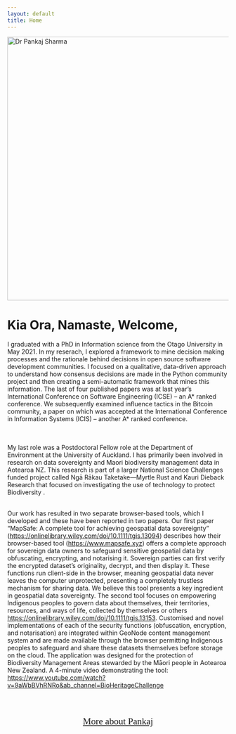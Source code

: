 ```yaml
---
layout: default
title: Home
---
```


<div class="container-fluid">
  <div class="row">
    <div class="col-sm-6">
      <img class="img-fluid" src="https://softwareinnovation.nz/wp-content/uploads/2024/05/image.png" alt="Dr Pankaj Sharma" width="555" height="600"><br>
    </div>
    <div class="col-sm-5">    
    <h1 class="text-primary">Kia Ora, Namaste, Welcome, </h1>

I graduated with a PhD in Information science from the Otago University in May 2021. In my reserach, I explored a framework to mine decision making processes and the rationale behind decisions in open source software development communities. I focused on a qualitative, data-driven approach to understand how consensus decisions are made in the Python community project and then creating a semi-automatic framework that mines this information. The last of four published papers was at last year’s International Conference on Software Engineering (ICSE) – an A* ranked conference. We subsequently examined influence tactics in the Bitcoin community, a paper on which was accepted at the International Conference in Information Systems (ICIS) – another A* ranked conference.       
<br> <br>

My last role was a Postdoctoral Fellow role at the Department of Environment at the University of Auckland.  I has primarily been involved in research on data sovereignty and Maori biodiversity management data in Aotearoa NZ. This research is part of a larger National Science Challenges funded project called Ngā Rākau Taketake—Myrtle Rust and Kauri Dieback Research that focused on investigating the use of technology to protect Biodiversity . <br> <br>

Our work has resulted in two separate browser-based tools, which I developed and these have been reported in two papers.
Our first paper “MapSafe: A complete tool for achieving geospatial data sovereignty” (https://onlinelibrary.wiley.com/doi/10.1111/tgis.13094) describes how their browser-based tool (https://www.mapsafe.xyz) offers a complete approach for sovereign data owners to safeguard sensitive geospatial data by obfuscating, encrypting, and notarising it. Sovereign parties can first verify the encrypted dataset’s originality, decrypt, and then display it. These functions run client-side in the browser, meaning geospatial data never leaves the computer unprotected, presenting a completely trustless mechanism for sharing data. We believe this tool presents a key ingredient in geospatial data sovereignty. The second tool focuses on empowering Indigenous peoples to govern data about themselves, their territories, resources, and ways of life, collected by themselves or others https://onlinelibrary.wiley.com/doi/10.1111/tgis.13153. Customised and novel implementations of each of the security functions (obfuscation, encryption, and notarisation) are integrated within GeoNode content management system and are made available through the browser permitting Indigenous peoples to safeguard and share these datasets themselves before storage on the cloud. The application was designed for the protection of Biodiversity Management Areas stewarded by the Māori people in Aotearoa New Zealand. A 4-minute video demonstrating the tool: https://www.youtube.com/watch?v=9aWbBVhRNRo&ab_channel=BioHeritageChallenge

<br> <br>

  

<div style="text-align: center;"><a href="/about.html" style="font-family: 'Oleo Script', cursive; font-size: 150%;">More about Pankaj</a></div>
 


</div>
</div>
